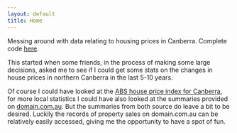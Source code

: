 ```yaml
---
layout: default
title: Home
---
```


Messing around with data relating to housing prices in Canberra.
Complete code [here](https://github.com/mngu2382/CanHouse).

This started when some friends, in the process of making some large
decisions, asked me to see if I could get some stats on the changes in
house prices in northern Canberra in the last 5-10 years.

Of course I could have looked at the
[ABS house price index for Canberra](http://www.abs.gov.au/ausstats/abs@.nsf/mf/6416.0),
for more local statistics I could have also looked at the summaries
provided on
[domain.com.au](http://apm.domain.com.au/Research/?AddressLine=2601&LocationType=Postcode&State=ACT&PostcodeId=131).
But the summaries from both source do leave a bit to be desired.
Luckily the records of property sales on domain.com.au can be
relatively easily accessed, giving me the opportunity to have a spot of
fun.
